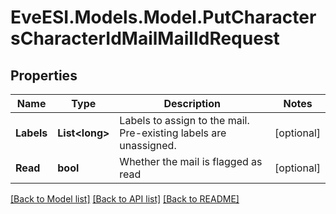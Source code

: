 # EveESI.Models.Model.PutCharactersCharacterIdMailMailIdRequest

## Properties

Name | Type | Description | Notes
------------ | ------------- | ------------- | -------------
**Labels** | **List&lt;long&gt;** | Labels to assign to the mail. Pre-existing labels are unassigned. | [optional] 
**Read** | **bool** | Whether the mail is flagged as read | [optional] 

[[Back to Model list]](../README.md#documentation-for-models) [[Back to API list]](../README.md#documentation-for-api-endpoints) [[Back to README]](../README.md)

